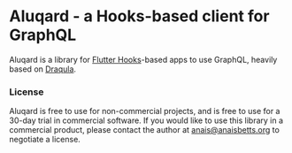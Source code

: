 # Aluqard - a Hooks-based client for GraphQL

Aluqard is a library for [Flutter Hooks](https://github.com/rrousselGit/flutter_hooks)-based apps to use GraphQL, heavily based on [Draqula](https://github.com/vadimdemedes/draqula).

### License

Aluqard is free to use for non-commercial projects, and is free to use for a 30-day trial in commercial software. If you would like to use this library in a commercial product, please contact the author at anais@anaisbetts.org to negotiate a license.
